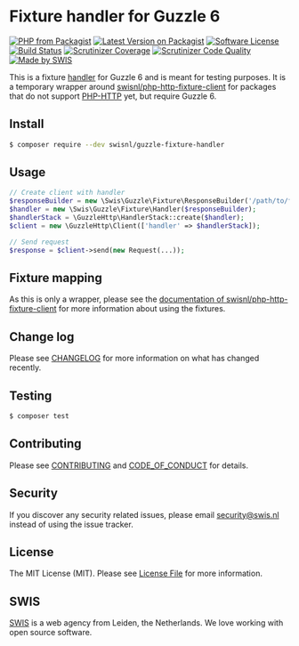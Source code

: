 # Fixture handler for Guzzle 6

[![PHP from Packagist](https://img.shields.io/packagist/php-v/swisnl/guzzle-fixture-handler.svg)](https://packagist.org/packages/swisnl/guzzle-fixture-handler)
[![Latest Version on Packagist](https://img.shields.io/packagist/v/swisnl/guzzle-fixture-handler.svg)](https://packagist.org/packages/swisnl/guzzle-fixture-handler)
[![Software License](https://img.shields.io/packagist/l/swisnl/guzzle-fixture-handler.svg)](LICENSE) 
[![Build Status](https://travis-ci.org/swisnl/guzzle-fixture-handler.svg?branch=master)](https://travis-ci.org/swisnl/guzzle-fixture-handler)
[![Scrutinizer Coverage](https://img.shields.io/scrutinizer/coverage/g/swisnl/guzzle-fixture-handler.svg)](https://scrutinizer-ci.com/g/swisnl/guzzle-fixture-handler/?branch=master)
[![Scrutinizer Code Quality](https://img.shields.io/scrutinizer/g/swisnl/guzzle-fixture-handler.svg)](https://scrutinizer-ci.com/g/swisnl/guzzle-fixture-handler/?branch=master)
[![Made by SWIS](https://img.shields.io/badge/%F0%9F%9A%80-made%20by%20SWIS-%23D9021B.svg)](https://www.swis.nl)

This is a fixture [handler](http://docs.guzzlephp.org/en/stable/handlers-and-middleware.html) for Guzzle 6 and is meant for testing purposes.
It is a temporary wrapper around [swisnl/php-http-fixture-client](https://github.com/swisnl/php-http-fixture-client) for packages that do not support [PHP-HTTP](http://docs.php-http.org/) yet, but require Guzzle 6.

## Install

``` bash
$ composer require --dev swisnl/guzzle-fixture-handler
```

## Usage

``` php
// Create client with handler
$responseBuilder = new \Swis\Guzzle\Fixture\ResponseBuilder('/path/to/fixtures');
$handler = new \Swis\Guzzle\Fixture\Handler($responseBuilder);
$handlerStack = \GuzzleHttp\HandlerStack::create($handler);
$client = new \GuzzleHttp\Client(['handler' => $handlerStack]);

// Send request
$response = $client->send(new Request(...));
```

## Fixture mapping

As this is only a wrapper, please see the [documentation of swisnl/php-http-fixture-client](https://github.com/swisnl/php-http-fixture-client#fixture-mapping) for more information about using the fixtures.

## Change log

Please see [CHANGELOG](CHANGELOG.md) for more information on what has changed recently.

## Testing

``` bash
$ composer test
```

## Contributing

Please see [CONTRIBUTING](CONTRIBUTING.md) and [CODE_OF_CONDUCT](CODE_OF_CONDUCT.md) for details.

## Security

If you discover any security related issues, please email security@swis.nl instead of using the issue tracker.

## License

The MIT License (MIT). Please see [License File](LICENSE.md) for more information.

## SWIS

[SWIS](https://www.swis.nl) is a web agency from Leiden, the Netherlands. We love working with open source software. 
